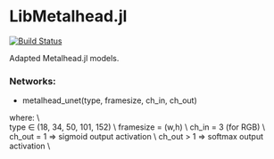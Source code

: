 # LibMetalhead.jl

[![Build Status](https://github.com/cirobr/LibMetalhead.jl/actions/workflows/CI.yml/badge.svg?branch=main)](https://github.com/cirobr/LibMetalhead.jl/actions/workflows/CI.yml?query=branch%3Amain)

Adapted Metalhead.jl models.

### Networks:
* metalhead_unet(type, framesize, ch_in, ch_out)

where: \\\
type ∈ (18, 34, 50, 101, 152) \\
framesize = (w,h) \\
ch_in = 3 (for RGB) \\
ch_out = 1 => sigmoid output activation \\
ch_out > 1 => softmax output activation \\